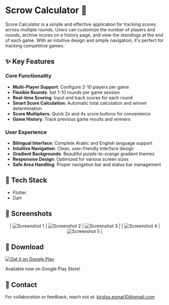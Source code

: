 # Scrow Calculator 🎯

Score Calculator is a simple and effective application for tracking scores across multiple rounds. Users can customize the number of players and rounds, archive scores on a history page, and view the standings at the end of each game. With an intuitive design and simple navigation, it's perfect for tracking competitive games.

## ✨ Key Features

### Core Functionality

- **Multi-Player Support**: Configure 2-10 players per game
- **Flexible Rounds**: Set 1-10 rounds per game session
- **Real-time Scoring**: Input and track scores for each round
- **Smart Score Calculation**: Automatic total calculation and winner determination
- **Score Multipliers**: Quick 2x and 4x score buttons for convenience
- **Game History**: Track previous game results and winners

### User Experience

- **Bilingual Interface**: Complete Arabic and English language support
- **Intuitive Navigation**: Clean, user-friendly interface design
- **Gradient Backgrounds**: Beautiful purple-to-orange gradient themes
- **Responsive Design**: Optimized for various screen sizes
- **Safe Area Handling**: Proper navigation bar and status bar management

## 🔧 Tech Stack

- Flutter
- Dart

## 📱 Screenshots

<div align="center">

| ![Screenshot 1](assets/screenshots/1.png) | ![Screenshot 2](assets/screenshots/2.png) | ![Screenshot 3](assets/screenshots/3.png) |
| ![Screenshot 4](assets/screenshots/4.png) | ![Screenshot 5](assets/screenshots/5.png) |

</div>

## 🔗 Download

[![Get it on Google Play](https://play.google.com/intl/en_us/badges/static/images/badges/en_badge_web_generic.png)](https://play.google.com/store/apps/details?id=com.Hedwig.scrow_calculator)

Available now on Google Play Store!

## 💬 Contact

For collaboration or feedback, reach out at: kirolos.esmat10@gmail.com
